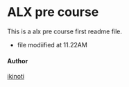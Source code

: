 # ALX pre course

This is a alx pre course first readme file.

- file modiified at 11.22AM

#### Author

[ikinoti](https://github.com/ikinoti)
